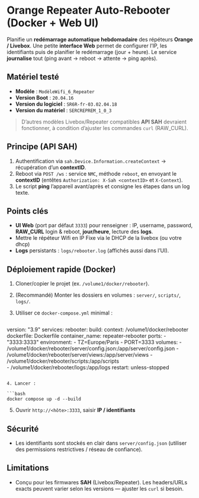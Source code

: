 # Orange Repeater Auto-Rebooter (Docker + Web UI)

Planifie un **redémarrage automatique hebdomadaire** des répéteurs **Orange / Livebox**.
Une petite **interface Web** permet de configurer l’IP, les identifiants puis de planifier le redémarrage (jour + heure). Le service **journalise** tout (ping avant → reboot → attente → ping après).

## Matériel testé

- **Modèle** : `ModèleWifi_6_Repeater`
- **Version Boot** : `20.04.16`
- **Version du logiciel** : `SR6R-fr-03.02.04.18`
- **Version du matériel** : `SERCREPREM_1_0_3`

> D’autres modèles Livebox/Repeater compatibles **API SAH** devraient fonctionner, à condition d’ajuster les commandes `curl` (RAW_CURL).

## Principe (API SAH)

1. Authentification via `sah.Device.Information.createContext` → récupération d’un **contextID**.
2. Reboot via `POST /ws` : service `NMC`, méthode `reboot`, en envoyant le **contextID** (entêtes `Authorization: X-Sah <contextID>` et `X-Context`).
3. Le script **ping** l’appareil avant/après et consigne les étapes dans un log texte.

## Points clés

- **UI Web** (port par défaut `3333`) pour renseigner : IP, username, password, **RAW_CURL** login & reboot, **jour/heure**, lecture des **logs**.
- Mettre le répéteur Wifi en IP Fixe via le DHCP de la livebox (ou votre dhcp)
- **Logs** persistants : `logs/rebooter.log` (affichés aussi dans l’UI).

## Déploiement rapide (Docker)

1. Cloner/copier le projet (ex. `/volume1/docker/rebooter`).
2. (Recommandé) Monter les dossiers en volumes : `server/`, `scripts/`, `logs/`.
3. Utiliser ce `docker-compose.yml` minimal :

   ```yaml
version: "3.9"
services:
  rebooter:
    build:
      context: /volume1/docker/rebooter
      dockerfile: Dockerfile
    container_name: repeater-rebooter
    ports:
      - "3333:3333"
    environment:
      - TZ=Europe/Paris
      - PORT=3333
    volumes:
      - /volume1/docker/rebooter/server/config.json:/app/server/config.json
      - /volume1/docker/rebooter/server/views:/app/server/views
      - /volume1/docker/rebooter/scripts:/app/scripts        
      - /volume1/docker/rebooter/logs:/app/logs
    restart: unless-stopped

   ```

4. Lancer :

   ```bash
   docker compose up -d --build
   ```

5. Ouvrir `http://<hôte>:3333`, saisir **IP / identifiants**

## Sécurité

- Les identifiants sont stockés en clair dans `server/config.json` (utiliser des permissions restrictives / réseau de confiance).

## Limitations

- Conçu pour les firmwares **SAH** (Livebox/Repeater). Les headers/URLs exacts peuvent varier selon les versions — ajuster les `curl` si besoin.
